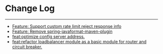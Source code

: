 # Change Log
---

- [Feature: Support custom rate limit reject response info](https://github.com/Tencent/spring-cloud-tencent/pull/153)
- [Feature: Remove spring-javaformat-maven-plugin](https://github.com/Tencent/spring-cloud-tencent/pull/151)
- [feat:optimize config server address.](https://github.com/Tencent/spring-cloud-tencent/pull/149)
- [feat:refactor loadbalancer module as a basic module for router and circuit breaker.](https://github.com/Tencent/spring-cloud-tencent/pull/155)

